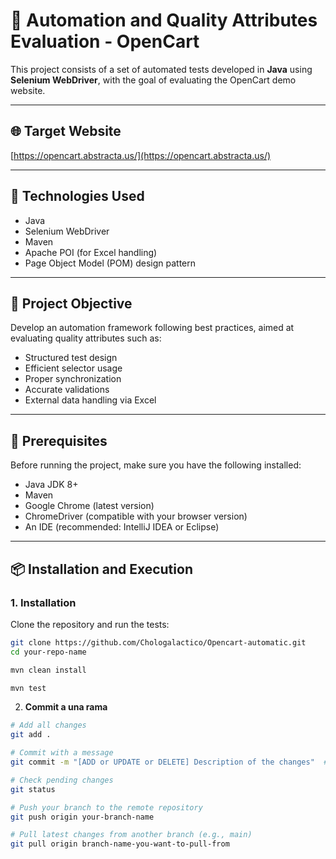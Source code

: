 # 🤖 Automation and Quality Attributes Evaluation - OpenCart

This project consists of a set of automated tests developed in **Java** using **Selenium WebDriver**, with the goal of evaluating the OpenCart demo website.

---

## 🌐 Target Website

[https://opencart.abstracta.us/](https://opencart.abstracta.us/)

---

## 🚀 Technologies Used

- Java  
- Selenium WebDriver  
- Maven  
- Apache POI (for Excel handling)  
- Page Object Model (POM) design pattern  

---

## 🎯 Project Objective

Develop an automation framework following best practices, aimed at evaluating quality attributes such as:

- Structured test design  
- Efficient selector usage  
- Proper synchronization  
- Accurate validations  
- External data handling via Excel  

---

## 🧩 Prerequisites

Before running the project, make sure you have the following installed:

- Java JDK 8+  
- Maven  
- Google Chrome (latest version)  
- ChromeDriver (compatible with your browser version)  
- An IDE (recommended: IntelliJ IDEA or Eclipse)  

---

## 📦 Installation and Execution

### 1. Installation

Clone the repository and run the tests:

```bash
git clone https://github.com/Chologalactico/Opencart-automatic.git
cd your-repo-name

mvn clean install

mvn test

```
2. **Commit a una rama**
```bash
# Add all changes
git add .

# Commit with a message
git commit -m "[ADD or UPDATE or DELETE] Description of the changes"  # Use ADD for new content, UPDATE for modifications, DELETE for removals

# Check pending changes
git status

# Push your branch to the remote repository
git push origin your-branch-name

# Pull latest changes from another branch (e.g., main)
git pull origin branch-name-you-want-to-pull-from

```
